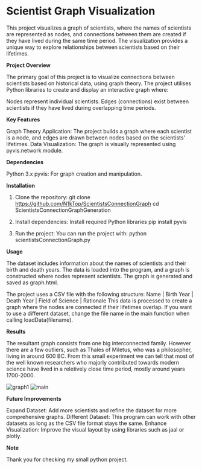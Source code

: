 # Scientist Graph Visualization

This project visualizes a graph of scientists, where the names of scientists are represented as nodes, and connections between them are created if they have lived during the same time period. The visualization provides a unique way to explore relationships between scientists based on their lifetimes.


**Project Overview**

The primary goal of this project is to visualize connections between scientists based on historical data, using graph theory. The project utilises Python libraries to create and display an interactive graph where:

Nodes represent individual scientists.
Edges (connections) exist between scientists if they have lived during overlapping time periods.


**Key Features**

Graph Theory Application: The project builds a graph where each scientist is a node, and edges are drawn between nodes based on the scientists' lifetimes.
Data Visualization: The graph is visually represented using pyvis.network module.


**Dependencies**

Python 3.x
pyvis: For graph creation and manipulation.


**Installation**

1. Clone the repository:
git clone https://github.com/N1kTop/ScientistsConnectionGraph
cd ScientistsConnectionGraphGeneration

2. Install dependencies: Install required Python libraries
pip install pyvis

3. Run the project: You can run the project with:
python scientistsConnectionGraph.py


**Usage**

The dataset includes information about the names of scientists and their birth and death years.
The data is loaded into the program, and a graph is constructed where nodes represent scientists.
The graph is generated and saved as graph.html.

The project uses a CSV file with the following structure:
Name | Birth Year | Death Year | Field of Science | Rationale
This data is processed to create a graph where the nodes are connected if their lifetimes overlap.
If you want to use a different dataset, change the file name in the main function when calling loadData(filename).


**Results**

The resultant graph consists from one big interconnected family. However there are a few outliers, such as Thales of Miletus, who was a philosopher, living in around 600 BC.
From this small experiment we can tell that most of the well known researchers who majorly contributed towards modern science have lived in a reletively close time period, mostly around years 1700-2000.


![graph1](https://github.com/user-attachments/assets/0bb042bc-1419-43c5-8143-56e5b19f8739)
![main](https://github.com/user-attachments/assets/d1f06405-75a6-4e47-baf4-61d0c3d25aba)


**Future Improvements**

Expand Dataset: Add more scientists and refine the dataset for more comprehensive graphs.
Different Dataset: This program can work with other datasets as long as the CSV file format stays the same. 
Enhance Visualization: Improve the visual layout by using libraries such as jaal or plotly.


**Note**

Thank you for checking my small python project.
